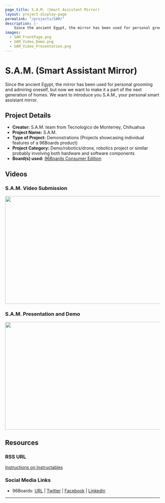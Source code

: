 ```yaml
---
page_title: S.A.M. (Smart Assistant Mirror)
layout: project-display-page
permalink: "/projects/SAM/"
description: |-
    Since the ancient Egypt, the mirror has been used for personal grooming and admiring oneself, but now we want to make it a part of the next generation of homes. We want to introduce you S.A.M., your personal smart assistant mirror.
images:
  - SAM_FrontPage.png
  - SAM_Video_Demo.png
  - SAM_Video_Presentation.png
---
```

# S.A.M. (Smart Assistant Mirror)

Since the ancient Egypt, the mirror has been used for personal grooming and admiring oneself, but now we want to make it a part of the next generation of homes. We want to introduce you S.A.M., your personal smart assistant mirror.

## Project Details

- **Creator:** S.A.M. team from Tecnologico de Monterrey, Chihuahua
- **Project Name:** S.A.M.
- **Type of Project:** Demonstrations (Projects showcasing individual features of a 96Boards product)
- **Project Category:** Demo/robotics/drone, robotics project or similar probably involving both hardware and software components
- **Board(s) used:** [96Boards Consumer Edition](https://www.96boards.org/products/ce/)

## Videos

### S.A.M. Video Submission

[<img src="../view/SAM/Images/SAM_Video_Demo.png?raw=true" data-canonical-src="../view/SAM/Images/SAM_Video_Demo.png?raw=true" width="600" height="350" />](https://youtu.be/EE9Aeucd7zw?list=PL-NF6S9MM_W2ss20r7NZiyZBiz85zHuw5)

### S.A.M. Presentation and Demo

[<img src="../view/SAM/Images/SAM_Video_Presentation.png?raw=true" data-canonical-src="../view/SAM/Images/SAM_Video_Presentation.png?raw=true" width="600" height="350" />](https://youtu.be/i-RyjroqMvU?list=PL-NF6S9MM_W2ss20r7NZiyZBiz85zHuw5)

## Resources

### RSS URL

[Instructions on Instructables](http://www.instructables.com/id/SAM-Smart-Assistant-Mirror/)

### Social Media Links

- 96Boards: [URL](http://www.96boards.org/) &#124; [Twitter](https://twitter.com/96boards) &#124; [Facebook](https://www.facebook.com/96Boards) &#124; [Linkedin](https://www.linkedin.com/showcase/6637095/)


***
